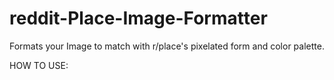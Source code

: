 # reddit-Place-Image-Formatter
Formats your Image to match with r/place's pixelated form and color palette.

HOW TO USE:

